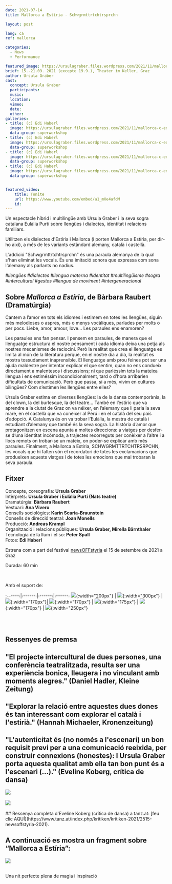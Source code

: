```yaml
---
date: 2021-07-14
title: Mallorca a Estíria - Schwgrmttrtchtrsprchn

layout: post

lang: ca
ref: mallorca

categories:
  - News
  - Performance

featured_image: https://ursulagraber.files.wordpress.com/2021/11/mallorca-c-edi-haberl_8.jpg?w=500&fit=crop
brief: 15.-21.09. 2021 (excepte 19.9.), Theater im Keller, Graz
author: Ursula Graber
cast:
  concept: Ursula Graber
  participants:
  music:
  location:
  vimeo:
  date:
  other:
galleries:
- title: (c) Edi Haberl
  image: https://ursulagraber.files.wordpress.com/2021/11/mallorca-c-edi-haberl_1.jpg
  data-group: superworkshop
- title: (c) Edi Haberl
  image: https://ursulagraber.files.wordpress.com/2021/11/mallorca-c-edi-haberl_6.jpg?w=1024&fit=crop
  data-group: superworkshop
- title: (c) Edi Haberl
  image: https://ursulagraber.files.wordpress.com/2021/11/mallorca-c-edi-haberl_9.jpg?w=1024&fit=crop
  data-group: superworkshop
- title: (c) Edi Haberl
  image: https://ursulagraber.files.wordpress.com/2021/11/mallorca-c-edi-haberl_11.jpg
  data-group: superworkshop


featured_video:
    title: Tonite
    url: https://www.youtube.com/embed/a1_mXe4afdM
    id:
---
```


Un espectacle híbrid i multilingüe amb Ursula Graber i la seva sogra catalana Eulàlia Purtí sobre llengües i dialectes, identitat i relacions familiars.

 Utilitzen els dialectes d'Estíria i Mallorca (i porten Mallorca a Estíria, per dir-ho així), a més de les variants  estàndard alemany, català i castellà.

 L'addició "Schwgrmttrtchtrsprchn" és una paraula alemanya de la qual s'han eliminat les vocals. És una imitació sonora que expressa com sona l'alemany als parlants no nadius.



*#llengües #dialectes #llengua materna #identitat #multilingüisme #sogra #intercultural #gestos #llengua de moviment #intergeneracional*



<!--plop-->

## Sobre *Mallorca a Estíria*, de Bàrbara Raubert (Dramatúrgia)


Cantem a l’amor en tots els idiomes i estimem en totes les llengües, siguin més melodioses o aspres, més o menys vocàliques, parlades per molts o per pocs. Liebe, amor, amour, love… Les paraules ens enamoren?

Les paraules ens fan pensar. I pensem en paraules, de manera que el llenguatge estructura el nostre pensament i cada idioma deixa una petja als nostres mecanismes de raciocini. Però la realitat que crea el llenguatge es limita al món de la literatura perquè, en el nostre dia a dia, la realitat es mostra tossudament inaprensible. El llenguatge amb prou feines pot ser una ajuda maldestre per intentar explicar el que sentim, quan no ens condueix directament a malentesos i discussions; ni que parléssim tots la mateixa llengua i ens estiméssim incondicionalment, tard o d’hora arribarien dificultats de comunicació. Però que passa, si a més, vivim en cultures bilingües? Com s’estimen les llengües entre elles?

Ursula Graber estima en diverses llengües: la de la dansa contemporània, la del clown, la del burlesque, la del teatre… També en l’estíric que va aprendre a la ciutat de Graz on va néixer, en l’alemany que li parla la seva mare, en el castellà que va conèixer al Perú i en el català del seu país d’adopció. A Catalunya és on va trobar l’Eulàlia, la mestra de català i estudiant d’alemany que també és la seva sogra. La història d’amor que protagonitzen en escena apunta a moltes direccions: a viatges per desfer-se d’una identitat incòmoda, a trajectes recorreguts per conèixer a l’altre i a llocs remots on trobar-se un mateix, on poder-se explicar amb més paraules. Finalment, a Mallorca a Estiria, SCHWGRMTTRTCHTRSRPCHN, les vocals que hi falten són el recordatori de totes les exclamacions que produeixen aquests viatges i de totes les emocions que mai trobaran la seva paraula.



<!--plop-->


## Fitxer

Concepte, coreografia: 	**Ursula Graber** <br>
Intèrprets:   **Ursula Graber i Eulàlia Purtí (Nats teatre)** <br>
Dramatúrgia:	**Bàrbara Raubert** <br>
Vestuari:	**Ana Vivero** <br>
Consells sociològics:   **Karin Scaria-Braunstein** <br>
Consells de direcció teatral: **Joan Monells** <br>
Producció:   **Andreas Krampl** <br>
Organització i relacions públiques:  **Ursula Graber, Mirella Bärnthaler** <br>
Tecnologia de la llum i el so:	**Peter Spall** <br>
Fotos:   **Edi Haberl**<br>


Estrena com a part del festival [newsOFFstyria](https://www.theaterland.at/2021/newsoffstyria-2.21/index.html) el 15 de setembre de 2021 a Graz

Durada: 60 min

<br />

Amb el suport de:

:------:|:------:|:------:|:------:
![]({{site.url}}/images/logograz.png){:width="200px"} | ![]({{site.url}}/images/logolandstmk.png){:width="300px"} | ![]({{site.url}}/images/bildrecht_sw1.png){:width="170px"}| ![]({{site.url}}/images/logodat.png){:width="170px"} | ![]({{site.url}}/images/tiklogo_trans.png){:width="175px"} | ![]({{site.url}}/images/logolaut.png){:width="170px"} | ![]({{site.url}}/images/logo_ccter_sw2.png){:width="250px"}


<br>

<br>

## Ressenyes de premsa


## "El projecte intercultural de dues persones, una conferència teatralitzada, resulta ser una experiència bonica, lleugera i no vinculant amb moments alegres." (Daniel Hadler, Kleine Zeitung)



## "Explorar la relació entre aquestes dues dones és tan interessant com explorar el català i l'estirià." (Hannah Michaeler, Kronenzeitung)



## "L'autenticitat és (no només a l'escenari) un bon requisit previ per a una comunicació reeixida, per construir connexions (honestes): I Ursula Graber porta aquesta qualitat amb ella tan bon punt és a l'escenari (...)." (Eveline Koberg, crítica de dansa)






<div class="long-center-image">
	<a href="https://ursulagraber.files.wordpress.com/2021/11/kleine-zeitung-17.9.21-edited.png" title="" class="js-smartPhoto" data-caption="" data-id="" data-group="">
		<img src="https://ursulagraber.files.wordpress.com/2021/11/kleine-zeitung-17.9.21-edited.png"/>
	</a>
</div>

<br>

<div class="long-center-image">
	<a href="https://ursulagraber.files.wordpress.com/2021/11/kronenzeitung-17.9.21-edited.png" title="" class="js-smartPhoto" data-caption="" data-id="" data-group="">
		<img src="https://ursulagraber.files.wordpress.com/2021/11/kronenzeitung-17.9.21-edited.png"/>
	</a>
</div>

<br>
## Ressenya completa d'Eveline Koberg (crítica de dansa) a tanz.at: [feu clic AQUÍ](https://www.tanz.at/index.php/kritiken/kritiken-2021/2515-newsoffstyria-2021).

## A continuació es mostra un fragment sobre “Mallorca a Estíria”:


<div class="long-center-image">
	<a href="https://ursulagraber.files.wordpress.com/2021/12/mallorca-a-estiria-kritik-tanz.at_.png" title="" class="js-smartPhoto" data-caption="" data-id="" data-group="">
		<img src="https://ursulagraber.files.wordpress.com/2021/12/mallorca-a-estiria-kritik-tanz.at_.png"/>
	</a>
</div>

<br>




<!--plop-->

Una nit perfecte plena de magia i inspiració<br />


<!--[![Totem](https://i.vimeocdn.com/video/746500438_640.jpg)](https://player.vimeo.com/video/306702195)-->
